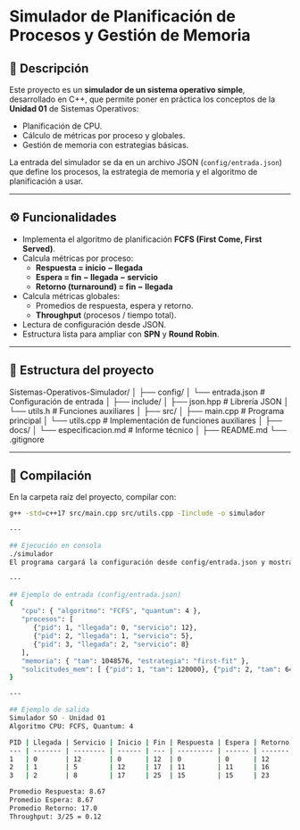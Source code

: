 # Simulador de Planificación de Procesos y Gestión de Memoria

## 📌 Descripción
Este proyecto es un **simulador de un sistema operativo simple**, desarrollado en C++, que permite poner en práctica los conceptos de la **Unidad 01** de Sistemas Operativos:  
- Planificación de CPU.  
- Cálculo de métricas por proceso y globales.  
- Gestión de memoria con estrategias básicas.  

La entrada del simulador se da en un archivo JSON (`config/entrada.json`) que define los procesos, la estrategia de memoria y el algoritmo de planificación a usar.  

---

## ⚙️ Funcionalidades
- Implementa el algoritmo de planificación **FCFS (First Come, First Served)**.  
- Calcula métricas por proceso:
  - **Respuesta = inicio − llegada**  
  - **Espera = fin − llegada − servicio**  
  - **Retorno (turnaround) = fin − llegada**  
- Calcula métricas globales:
  - Promedios de respuesta, espera y retorno.  
  - **Throughput** (procesos / tiempo total).  
- Lectura de configuración desde JSON.  
- Estructura lista para ampliar con **SPN** y **Round Robin**.  

---

## 📂 Estructura del proyecto
Sistemas-Operativos-Simulador/
│
├── config/
│ └── entrada.json # Configuración de entrada
│
├── include/
│ ├── json.hpp # Librería JSON
│ └── utils.h # Funciones auxiliares
│
├── src/
│ ├── main.cpp # Programa principal
│ └── utils.cpp # Implementación de funciones auxiliares
│
├── docs/
│ └── especificacion.md # Informe técnico
│
├── README.md
└── .gitignore

---

## 🚀 Compilación
En la carpeta raíz del proyecto, compilar con:

```bash
g++ -std=c++17 src/main.cpp src/utils.cpp -Iinclude -o simulador

---

## Ejecución en consola
./simulador
El programa cargará la configuración desde config/entrada.json y mostrará los resultados en pantalla.

---

## Ejemplo de entrada (config/entrada.json)
{
   "cpu": { "algoritmo": "FCFS", "quantum": 4 },
   "procesos": [
      {"pid": 1, "llegada": 0, "servicio": 12},
      {"pid": 2, "llegada": 1, "servicio": 5},
      {"pid": 3, "llegada": 2, "servicio": 8}
   ],
   "memoria": { "tam": 1048576, "estrategia": "first-fit" },
   "solicitudes_mem": [ {"pid": 1, "tam": 120000}, {"pid": 2, "tam": 64000} ]
}

---

## Ejemplo de salida
Simulador SO - Unidad 01
Algoritmo CPU: FCFS, Quantum: 4

PID | Llegada | Servicio | Inicio | Fin | Respuesta | Espera | Retorno
--- | ------- | -------- | ------ | --- | --------- | ------ | -------
1   | 0       | 12       | 0      | 12  | 0         | 0      | 12
2   | 1       | 5        | 12     | 17  | 11        | 11     | 16
3   | 2       | 8        | 17     | 25  | 15        | 15     | 23

Promedio Respuesta: 8.67
Promedio Espera: 8.67
Promedio Retorno: 17.0
Throughput: 3/25 = 0.12
